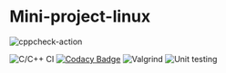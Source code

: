 # Mini-project-linux

![cppcheck-action](https://github.com/99002567/Mini-project-linux/workflows/cppcheck-action/badge.svg)

![C/C++ CI](https://github.com/99002567/Mini-project-linux/workflows/C/C++%20CI/badge.svg)
[![Codacy Badge](https://app.codacy.com/project/badge/Grade/07ca3e860c96454fbcbc8ee3b1a68204)](https://www.codacy.com/gh/99002567/Mini-project-linux/dashboard?utm_source=github.com&amp;utm_medium=referral&amp;utm_content=99002567/Mini-project-linux&amp;utm_campaign=Badge_Grade)
![Valgrind](https://github.com/99002567/Mini-project-linux/workflows/Valgrind/badge.svg?branch=main)
![Unit testing](https://github.com/99002567/Mini-project-linux/workflows/Unit%20testing/badge.svg)
